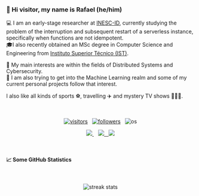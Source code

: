 ### 👋 Hi visitor, my name is Rafael (he/him)


💻 I am an early-stage researcher at [INESC-ID](https://www.inesc-id.pt/), currently studying the problem of the interruption and subsequent restart of a serverless instance, specifically when functions are not idempotent. <br>
🎓I also recently obtained an MSc degree in Computer Science and Engineering from [Instituto Superior Técnico (IST)](https://tecnico.ulisboa.pt/).

🧐 My main interests are within the fields of Distributed Systems and Cybersecurity. <br>
🤖 I am also trying to get into the Machine Learning realm and some of my current personal projects follow that interest.

I also like all kinds of sports ⚽️, travelling ✈️ and mystery TV shows 🕵🏻‍♂️.

<br>

<!--
To get more badges: https://github.com/DenverCoder1/custom-icon-badges
-->

<p align="center">
 <a href="https://github.com/rafael-c-alexandre"><img src="http://web.tecnico.ulisboa.pt/ist189528/github-profile-views/" alt="visitors"/></a>&nbsp;&nbsp;
 <a href="https://github.com/rafael-c-alexandre?tab=followers"><img src="https://custom-icon-badges.demolab.com/github/followers/rafael-c-alexandre?color=fa4e3a&labelColor=555555&style=for-the-badge&logo=person-add&label=Follow&logoColor=white" alt="followers" /></a>&nbsp;&nbsp;
  <a><img src="https://custom-icon-badges.demolab.com/badge/OS-MacOS-12345?style=for-the-badge&logo=apple&logoColor=white" alt="os" /></a>
</p>

<p align="center">
  <a href="https://www.linkedin.com/in/rafael-c-alexandre">
       <img src="https://img.shields.io/badge/linkedin-%230077B5.svg?&style=for-the-badge&logo=linkedin&logoColor=white" />
    </a>&nbsp;&nbsp;
   <a href="https://twitter.com/raf_alex99">
     <img src="https://img.shields.io/badge/twitter-%231DA1F2.svg?&style=for-the-badge&logo=twitter&logoColor=white&countColor=%232ea44f"/>&nbsp;&nbsp;
   <a href="mailto:r.alexandre99@gmail.com">
     <img src="https://custom-icon-badges.demolab.com/badge/Mail-EA4335.svg?style=for-the-badge&logo=mail&logoColor=white"/>
  </a>
</p>



<br>

#### 📈 Some GitHub Statistics
  
<br>

<p align="center">
  <picture>
    <source media="(prefers-color-scheme: dark)" srcset="https://streak-stats.demolab.com?user=rafael-c-alexandre&theme=dark&border_radius=3" />
    <img src="https://streak-stats.demolab.com?user=rafael-c-alexandre&border_radius=3" alt="streak stats" />
  </picture>
</p>

<!--
Here are some ideas to get you started:

- 🔭 I’m currently working on ...
- 🌱 I’m currently learning ...
- 👯 I’m looking to collaborate on ...
- 🤔 I’m looking for help with ...
- 💬 Ask me about ...
- 📫 How to reach me: ...
- 😄 Pronouns: ...
- ⚡ Fun fact: ...
-->


